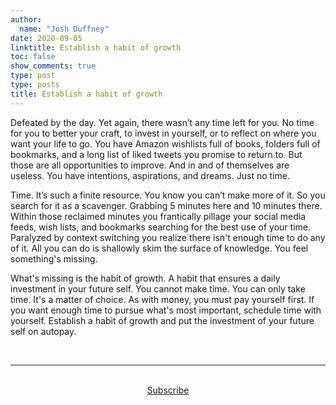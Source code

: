 ```yaml
---
author:
  name: "Josh Duffney"
date: 2020-09-05
linktitle: Establish a habit of growth
toc: false
show_comments: true
type: post
type: posts
title: Establish a habit of growth
---
```


Defeated by the day. Yet again, there wasn’t any time left for you. No time for you to better your craft, to invest in yourself, or to reflect on where you want your life to go. You have Amazon wishlists full of books, folders full of bookmarks, and a long list of liked tweets you promise to return to. But those are all opportunities to improve. And in and of themselves are useless. You have intentions, aspirations, and dreams. Just no time.

Time. It’s such a finite resource. You know you can’t make more of it. So you search for it as a scavenger. Grabbing 5 minutes here and 10 minutes there. Within those reclaimed minutes you frantically pillage your social media feeds, wish lists, and bookmarks searching for the best use of your time. Paralyzed by context switching you realize there isn't enough time to do any of it. All you can do is shallowly skim the surface of knowledge. You feel something's missing.

What's missing is the habit of growth. A habit that ensures a daily investment in your future self. You cannot make time. You can only take time. It's a matter of choice. As with money, you must pay yourself first. If you want enough time to pursue what's most important, schedule time with yourself. Establish a habit of growth and put the investment of your future self on autopay.

<br>

---

<br>

<div align="center">
<a href="https://share.mailbrew.com/joshduffney/the-duffney-digest-YkdkmVElQDAP">Subscribe</a>
</div>

<br>